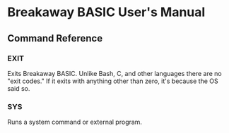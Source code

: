 # Breakaway BASIC User's Manual

## Command Reference

### EXIT

Exits Breakaway BASIC.  Unlike Bash, C, and other languages there are no "exit codes."  If it exits with anything other than zero, it's because the OS said so.

### SYS

Runs a system command or external program.
